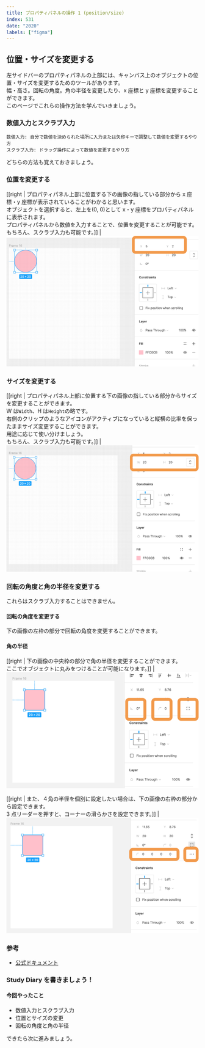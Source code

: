 ```yaml
---
title: プロパティパネルの操作 1 (position/size)
index: 531
date: "2020"
labels: ["figma"]
---
```


## 位置・サイズを変更する

左サイドバーのプロパティパネルの上部には、キャンバス上のオブジェクトの位置・サイズを変更するためのツールがあります。  
幅・高さ。回転の角度。角の半径を変更したり、x 座標と y 座標を変更することができます。  
このページでこれらの操作方法を学んでいきましょう。

### 数値入力とスクラブ入力

```
数値入力: 自分で数値を決められた場所に入力または矢印キーで調整して数値を変更するやり方
スクラブ入力: ドラッグ操作によって数値を変更するやり方
```

どちらの方法も覚えておきましょう。

### 位置を変更する

[[right | プロパティパネル上部に位置する下の画像の指している部分から x 座標・y 座標が表示されていることがわかると思います。<br/>オブジェクトを選択すると、左上を(0, 0)として x・y 座標をプロパティパネルに表示されます。<br/>プロパティパネルから数値を入力することで、位置を変更することが可能です。<br/>もちろん、スクラブ入力も可能です。]]
| ![position](./img/position2.png)

### サイズを変更する

[[right | プロパティパネル上部に位置する下の画像の指している部分からサイズを変更することができます。<br/>W は`Width`、H は`Height`の略です。<br/>右側のクリップのようなアイコンがアクティブになっていると縦横の比率を保ったままサイズ変更することができます。<br/>用途に応じて使い分けましょう。<br/>もちろん、スクラブ入力も可能です。]]
| ![resize](./img/resize.png)

### 回転の角度と角の半径を変更する

これらはスクラブ入力することはできません。

#### 回転の角度を変更する

下の画像の左枠の部分で回転の角度を変更することができます。

#### 角の半径

[[right | 下の画像の中央枠の部分で角の半径を変更することができます。<br/>ここでオブジェクトに丸みをつけることが可能になります。]]
| ![degree-radius](./img/degree-radius.png)

[[right | また、４角の半径を個別に設定したい場合は、下の画像の右枠の部分から設定できます。<br/>3 点リーダーを押すと、コーナーの滑らかさを設定できます。]]
| ![radius-detail](./img/radius-detail.png)

### 参考

- [公式ドキュメント](https://help.figma.com/hc/en-us/articles/360039956914-Adjust-alignment-dimensions-rotation-and-position)

### Study Diary を書きましょう！

#### 今回やったこと

- 数値入力とスクラブ入力
- 位置とサイズの変更
- 回転の角度と角の半径

できたら次に進みましょう。
